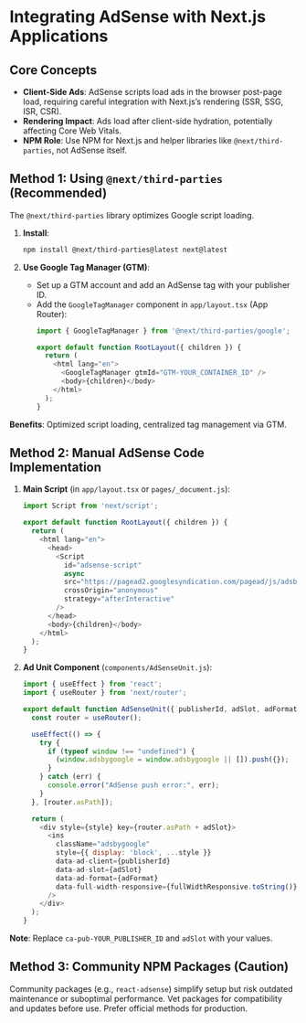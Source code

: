 # Integrating AdSense with Next.js Applications

## Core Concepts

- **Client-Side Ads**: AdSense scripts load ads in the browser post-page load, requiring careful integration with Next.js’s rendering (SSR, SSG, ISR, CSR).
- **Rendering Impact**: Ads load after client-side hydration, potentially affecting Core Web Vitals.
- **NPM Role**: Use NPM for Next.js and helper libraries like `@next/third-parties`, not AdSense itself.

## Method 1: Using `@next/third-parties` (Recommended)

The `@next/third-parties` library optimizes Google script loading.

1. **Install**:
   ```bash
   npm install @next/third-parties@latest next@latest
   ```

2. **Use Google Tag Manager (GTM)**:
   - Set up a GTM account and add an AdSense tag with your publisher ID.
   - Add the `GoogleTagManager` component in `app/layout.tsx` (App Router):
     ```javascript
     import { GoogleTagManager } from '@next/third-parties/google';

     export default function RootLayout({ children }) {
       return (
         <html lang="en">
           <GoogleTagManager gtmId="GTM-YOUR_CONTAINER_ID" />
           <body>{children}</body>
         </html>
       );
     }
     ```

**Benefits**: Optimized script loading, centralized tag management via GTM.

## Method 2: Manual AdSense Code Implementation

1. **Main Script** (in `app/layout.tsx` or `pages/_document.js`):
   ```javascript
   import Script from 'next/script';

   export default function RootLayout({ children }) {
     return (
       <html lang="en">
         <head>
           <Script
             id="adsense-script"
             async
             src="https://pagead2.googlesyndication.com/pagead/js/adsbygoogle.js?client=ca-pub-YOUR_PUBLISHER_ID"
             crossOrigin="anonymous"
             strategy="afterInteractive"
           />
         </head>
         <body>{children}</body>
       </html>
     );
   }
   ```

2. **Ad Unit Component** (`components/AdSenseUnit.js`):
   ```javascript
   import { useEffect } from 'react';
   import { useRouter } from 'next/router';

   export default function AdSenseUnit({ publisherId, adSlot, adFormat = "auto", fullWidthResponsive = true, style }) {
     const router = useRouter();

     useEffect(() => {
       try {
         if (typeof window !== "undefined") {
           (window.adsbygoogle = window.adsbygoogle || []).push({});
         }
       } catch (err) {
         console.error("AdSense push error:", err);
       }
     }, [router.asPath]);

     return (
       <div style={style} key={router.asPath + adSlot}>
         <ins
           className="adsbygoogle"
           style={{ display: 'block', ...style }}
           data-ad-client={publisherId}
           data-ad-slot={adSlot}
           data-ad-format={adFormat}
           data-full-width-responsive={fullWidthResponsive.toString()}
         />
       </div>
     );
   }
   ```

**Note**: Replace `ca-pub-YOUR_PUBLISHER_ID` and `adSlot` with your values.

## Method 3: Community NPM Packages (Caution)

Community packages (e.g., `react-adsense`) simplify setup but risk outdated maintenance or suboptimal performance. Vet packages for compatibility and updates before use. Prefer official methods for production.